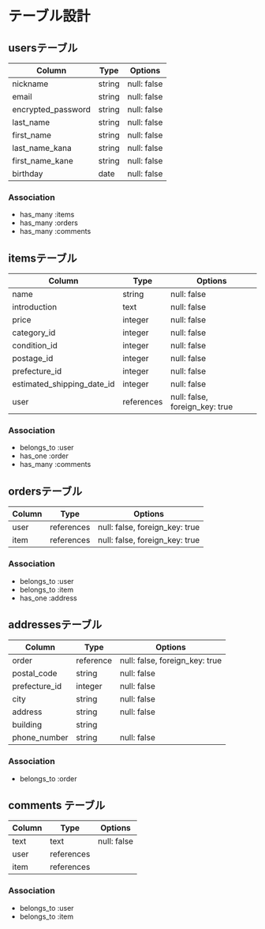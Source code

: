 # テーブル設計

## usersテーブル

|Column|Type|Options|
|------|----|-------|
| nickname           | string | null: false |
| email              | string | null: false |
| encrypted_password | string | null: false |
| last_name          | string | null: false |
| first_name         | string | null: false |
| last_name_kana     | string | null: false |
| first_name_kane    | string | null: false |
| birthday           | date   | null: false |

### Association

- has_many :items
- has_many :orders
- has_many :comments


## itemsテーブル

|Column |Type |Options|
|------ |---- |-------|
| name                       | string     | null: false |
| introduction               | text       | null: false |
| price                      | integer    | null: false |
| category_id                | integer    | null: false |
| condition_id               | integer    | null: false |
| postage_id                 | integer    | null: false |
| prefecture_id              | integer    | null: false |
| estimated_shipping_date_id | integer    | null: false |
| user                       | references | null: false, foreign_key: true|


### Association
- belongs_to :user
- has_one :order
- has_many :comments



## ordersテーブル

|Column|Type|Options|
|------|----|-------|
| user | references | null: false, foreign_key: true |
| item | references | null: false, foreign_key: true |

### Association
- belongs_to :user
- belongs_to :item
- has_one :address



## addressesテーブル

|Column|Type|Options|
|------|----|-------|
| order         | reference | null: false, foreign_key: true |
| postal_code   | string    | null: false |
| prefecture_id | integer   | null: false |
| city          | string    | null: false |
| address       | string    | null: false |
| building      | string    |
| phone_number  | string    | null: false |


### Association
- belongs_to :order


## comments テーブル

| Column     | Type       | Options     |
| ------     | ---------- | ----------- |
| text       | text       | null: false |
| user       | references |
| item       | references | 

### Association

- belongs_to :user
- belongs_to :item
